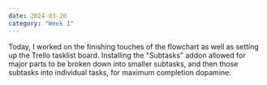 ```yaml
---
date: 2024-03-20
category: "Week 1"
---
```


 Today, I worked on the finishing touches of the flowchart as well as setting up the Trello tasklist board. Installing the  "Subtasks" addon allowed for major parts to be broken down into smaller subtasks, and then those subtasks into individual tasks, for maximum completion dopamine. 